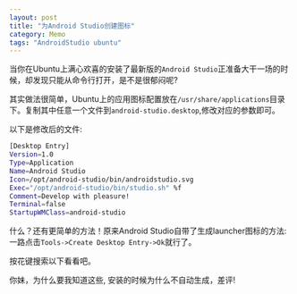 ```yaml
---
layout: post
title: "为Android Studio创建图标"
category: Memo
tags: "AndroidStudio ubuntu"
---
```


当你在Ubuntu上满心欢喜的安装了最新版的`Android Studio`正准备大干一场的时候，却发现只能从命令行打开，是不是很郁闷呢?

其实做法很简单，Ubuntu上的应用图标配置放在`/usr/share/applications`目录下。复制其中任意一个文件到`android-studio.desktop`,修改对应的参数即可。

<!-- more -->

以下是修改后的文件:

```sh
[Desktop Entry]
Version=1.0
Type=Application
Name=Android Studio
Icon=/opt/android-studio/bin/androidstudio.svg
Exec="/opt/android-studio/bin/studio.sh" %f
Comment=Develop with pleasure!
Terminal=false
StartupWMClass=android-studio
```

什么？还有更简单的方法！原来Android Studio自带了生成launcher图标的方法:
一路点击`Tools->Create Desktop Entry->Ok`就行了。

按花键搜索以下看看吧。

你妹，为什么要我知道这些, 安装的时候为什么不自动生成，差评!
